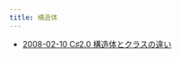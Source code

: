```yaml
---
title: 構造体
---
```



- [2008-02-10 C♯2.0 構造体とクラスの違い](./../../../../../d/2008/02/10/C♯2.0_構造体とクラスの違い.md)




